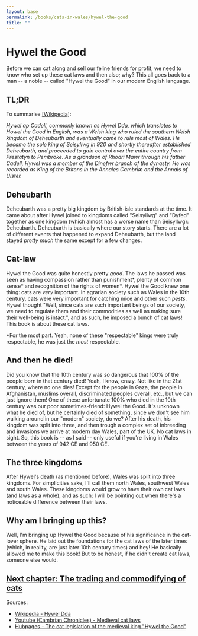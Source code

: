 ```yaml
---
layout: base
permalink: /books/cats-in-wales/hywel-the-good
title: ""
---
```


# Hywel the Good
Before we can cat along and sell our feline friends for profit,
we need to know who set up these cat laws and then also; why?
This all goes back to a man -- a noble -- called "Hywel the Good"
in our modern English language.

## TL;DR
To summarise [\[Wikipedia\]](https://en.wikipedia.org/wiki/Hywel_Dda):

*Hywel ap Cadell, commonly known as Hywel Dda, which translates to Howel
the Good in English, was a Welsh king who ruled the southern Welsh
kingdom of Deheubarth and eventually came to rule most of Wales. He became
the sole king of Seisyllwg in 920 and shortly thereafter established
Deheubarth, and proceeded to gain control over the entire country from
Prestatyn to Pembroke. As a grandson of Rhodri Mawr through his father
Cadell, Hywel was a member of the Dinefwr branch of the dynasty. He was
recorded as King of the Britons in the Annales Cambriæ and the Annals of
Ulster.*

## Deheubarth
Deheubarth was a pretty big kingdom by British-isle standards at the time.
It came about after Hywel joined to kingdoms called "Seisyllwg" and "Dyfed"
together as one kingdom (which almost has a worse name than Seisyllwg):
Deheubarth. Deheubarth is basically where our story starts. There are a
lot of different events that happened to expand Deheubarth, but the land
stayed *pretty much* the same except for a few changes.

## Cat-law
Hywel the Good was quite honestly pretty *good*. The laws he passed was
seen as having compassion rather than punishment\*, plenty of common sense\*
and recognition of the rights of women\*. Hywel the Good knew one thing:
cats are *very* important. In agrarian society such as Wales in the 10th
century, cats were very important for catching mice and other such *pests*.
Hywel thought "Well, since cats are such important beings of our society,
we need to regulate them and their commodities as well as making sure their
well-being is intact.", and as such, he imposed a bunch of cat laws! This
book is about these cat laws.

\*For the most part. Yeah, none of these "respectable" kings were truly
respectable, he was just the *most* respectable.

## And then he died!
Did you know that the 10th century was *so* dangerous that 100% of the people
born in that century died! Yeah, I know, crazy. Not like in the 21st century,
where no one dies! Except for the people in Gaza, the people in Afghanistan,
muslims overall, discriminated peoples overall, etc., but we can just ignore
them! One of these unfortunate 100% who died in the 10th century was our poor
sometimes-friend: Hywel the Good. It's unknown what he died of, but he certainly
died of something, since we don't see him walking around in our "modern" society,
do we? After his death, his kingdom was split into three, and then trough a complex
set of inbreeding and invasions we arrive at modern day Wales, part of the UK. No cat
laws in sight. So, this book is -- as I said -- only useful if you're living in
Wales between the years of 942 CE and 950 CE.

## The three kingdoms
After Hywel's death (as mentioned before), Wales was split into three kingdoms. For
simplicities sake, I'll call them north Wales, southwest Wales and south Wales. These
kingdoms would grow to have their own cat laws (and laws as a whole), and as such: I
will be pointing out when there's a noticeable difference between their laws.

## Why am I bringing up this?
Well, I'm bringing up Hywel the Good because of his significance in the cat-lover
sphere. He laid out the foundations for the cat laws of the later times (which, in
reality, are just later 10th century times) and hey! He basically allowed me to make
this book! But to be honest, if he didn't create cat laws, someone else would.

## [Next chapter: The trading and commodifying of cats](/books/cats-in-wales/trading-cats)

Sources:
- [Wikipedia - Hywel Dda](https://en.wikipedia.org/wiki/Hywel_Dda)
- [Youtube (Cambrian Chronicles) -
Medieval cat laws](https://www.youtube.com/watch?v=jD3b1s-s9bk&themeRefresh=1)
- [Hubpages - The cat legislation of the medieval king
"Hywel the Good"](https://discover.hubpages.com/animals/the-cat-legislation-of-the-medieval-king-hywel-the-good)
